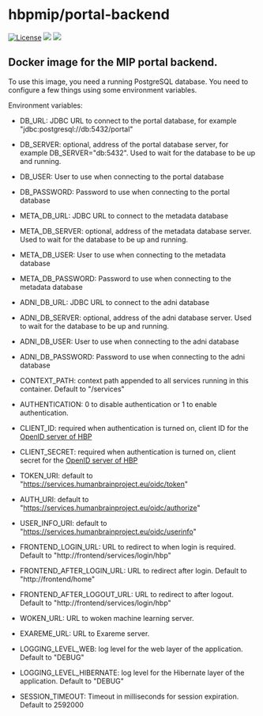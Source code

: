 # hbpmip/portal-backend

[![License](https://img.shields.io/badge/license-AGPL--3.0-blue.svg)](https://www.gnu.org/licenses/agpl-3.0.html) [![](https://images.microbadger.com/badges/version/hbpmip/portal-backend.svg)](https://hub.docker.com/r/hbpmip/portal-backend/ "hbpmip/portal-backend") [![](https://images.microbadger.com/badges/image/hbpmip/portal-backend.svg)](https://hub.docker.com/r/hbpmip/portal-backend/ "hbpmip/portal-backend")

## Docker image for the MIP portal backend.

To use this image, you need a running PostgreSQL database.
You need to configure a few things using some environment variables.

Environment variables:

* DB_URL: JDBC URL to connect to the portal database, for example "jdbc:postgresql://db:5432/portal"
* DB_SERVER: optional, address of the portal database server, for example DB_SERVER="db:5432". Used to wait for the database to be up and running.
* DB_USER: User to use when connecting to the portal database
* DB_PASSWORD: Password to use when connecting to the portal database

* META_DB_URL: JDBC URL to connect to the metadata database
* META_DB_SERVER: optional, address of the metadata database server. Used to wait for the database to be up and running.
* META_DB_USER: User to use when connecting to the metadata database
* META_DB_PASSWORD: Password to use when connecting to the metadata database

* ADNI_DB_URL: JDBC URL to connect to the adni database
* ADNI_DB_SERVER: optional, address of the adni database server. Used to wait for the database to be up and running.
* ADNI_DB_USER: User to use when connecting to the adni database
* ADNI_DB_PASSWORD: Password to use when connecting to the adni database

* CONTEXT_PATH:  context path appended to all services running in this container. Default to "/services"

* AUTHENTICATION: 0 to disable authentication or 1 to enable authentication.
* CLIENT_ID: required when authentication is turned on, client ID for the [OpenID server of HBP](https://services.humanbrainproject.eu/oidc/)
* CLIENT_SECRET: required when authentication is turned on, client secret for the [OpenID server of HBP](https://services.humanbrainproject.eu/oidc/)
* TOKEN_URI: default to "https://services.humanbrainproject.eu/oidc/token"
* AUTH_URI: default to "https://services.humanbrainproject.eu/oidc/authorize"
* USER_INFO_URI: default to "https://services.humanbrainproject.eu/oidc/userinfo"

* FRONTEND_LOGIN_URL: URL to redirect to when login is required. Default to "http://frontend/services/login/hbp"
* FRONTEND_AFTER_LOGIN_URL: URL to redirect after login. Default to "http://frontend/home"
* FRONTEND_AFTER_LOGOUT_URL: URL to redirect to after logout. Default to "http://frontend/services/login/hbp"

* WOKEN_URL: URL to woken machine learning server.
* EXAREME_URL: URL to Exareme server.

* LOGGING_LEVEL_WEB: log level for the web layer of the application. Default to "DEBUG"
* LOGGING_LEVEL_HIBERNATE: log level for the Hibernate layer of the application. Default to "DEBUG"

* SESSION_TIMEOUT: Timeout in milliseconds for session expiration. Default to 2592000
